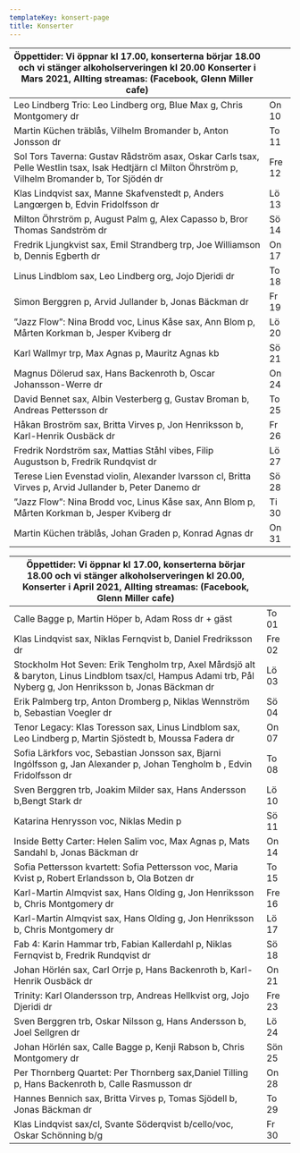 ```yaml
---
templateKey: konsert-page
title: Konserter
---
```


| Öppettider: Vi öppnar kl 17.00, konserterna börjar 18.00 och vi stänger alkoholserveringen kl 20.00 Konserter i Mars 2021, Allting streamas: (Facebook, Glenn Miller cafe) | |
| ------------- |-------------|
|Leo Lindberg Trio: Leo Lindberg org, Blue Max g, Chris Montgomery dr|On 10|
|Martin Küchen träblås, Vilhelm Bromander b, Anton Jonsson dr|To 11|
|Sol Tors Taverna: Gustav Rådström asax, Oskar Carls tsax, Pelle Westlin tsax, Isak Hedtjärn cl Milton Öhrström p, Vilhelm Bromander b, Tor Sjödén dr|Fre 12|
|Klas Lindqvist sax, Manne Skafvenstedt p, Anders Langœrgen b, Edvin Fridolfsson dr|Lö 13|
| Milton Öhrström p, August Palm g, Alex Capasso b, Bror Thomas Sandström dr|Sö 14|
|Fredrik Ljungkvist sax, Emil Strandberg trp, Joe Williamson b, Dennis Egberth dr|On 17|
|Linus Lindblom sax, Leo Lindberg org, Jojo Djeridi dr|To 18|
|Simon Berggren p, Arvid Jullander b, Jonas Bäckman dr|Fr 19|
|”Jazz Flow”: Nina Brodd voc, Linus Kåse sax, Ann Blom p, Mårten Korkman b, Jesper Kviberg dr|Lö 20|
|Karl Wallmyr trp, Max Agnas p, Mauritz Agnas kb|Sö 21|
|Magnus Dölerud sax, Hans Backenroth b, Oscar Johansson-Werre dr|On 24|
|David Bennet sax, Albin Vesterberg g, Gustav Broman b, Andreas Pettersson dr|To 25|
|Håkan Broström sax, Britta Virves p, Jon Henriksson b, Karl-Henrik Ousbäck dr|Fr 26|
|Fredrik Nordström sax, Mattias Ståhl vibes, Filip Augustson b, Fredrik Rundqvist dr|Lö 27|
|Terese Lien Evenstad violin, Alexander Ivarsson cl, Britta Virves p, Arvid Jullander b, Peter Danemo dr|Sö 28|
|”Jazz Flow”: Nina Brodd voc, Linus Kåse sax, Ann Blom p, Mårten Korkman b, Jesper Kviberg dr|Ti 30|
|Martin Küchen träblås, Johan Graden p, Konrad Agnas dr |On 31|

| Öppettider: Vi öppnar kl 17.00, konserterna börjar 18.00 och vi stänger alkoholserveringen kl 20.00, Konserter i April 2021, Allting streamas: (Facebook, Glenn Miller cafe) | |
|------------- |-------------|
|Calle Bagge p, Martin Höper b, Adam Ross dr + gäst|To 01|
|Klas Lindqvist sax, Niklas Fernqvist b, Daniel Fredriksson dr |Fre 02|
|Stockholm Hot Seven: Erik Tengholm trp, Axel Mårdsjö alt & baryton, Linus Lindblom tsax/cl, Hampus Adami trb, Pål Nyberg g, Jon Henriksson b, Jonas Bäckman dr|Lö 03|
|Erik Palmberg trp, Anton Dromberg p, Niklas Wennström b, Sebastian Voegler dr|Sö 04|
|Tenor Legacy: Klas Toresson sax, Linus Lindblom sax, Leo Lindberg p, Martin Sjöstedt b, Moussa Fadera dr|On 07 |
|Sofia Lärkfors voc, Sebastian Jonsson sax, Bjarni Ingólfsson g, Jan Alexander p, Johan Tengholm b , Edvin Fridolfsson dr|To 08|
|Sven Berggren trb, Joakim Milder sax, Hans Andersson b,Bengt Stark dr|Lö 10|
|Katarina Henrysson voc, Niklas Medin p|Sö 11|
|Inside Betty Carter: Helen Salim voc, Max Agnas p, Mats Sandahl b, Jonas Bäckman dr|On 14|
Sofia Pettersson kvartett: Sofia Pettersson voc, Maria Kvist p, Robert Erlandsson b, Ola Botzen dr|To 15|	
|Karl-Martin Almqvist sax, Hans Olding g, Jon Henriksson b, Chris Montgomery dr|Fre 16|
|Karl-Martin Almqvist sax, Hans Olding g, Jon Henriksson b, Chris Montgomery dr|Lö 17|
|Fab 4: Karin Hammar trb, Fabian Kallerdahl p, Niklas Fernqvist b, Fredrik Rundqvist dr|Sö 18|
|Johan Hörlén sax, Carl Orrje p, Hans Backenroth b, Karl-Henrik Ousbäck dr|On 21|
|Trinity: Karl Olandersson trp, Andreas Hellkvist org, Jojo Djeridi dr|Fre 23|
|Sven Berggren trb, Oskar Nilsson g, Hans Andersson b, Joel Sellgren dr|Lö 24|
|Johan Hörlén sax, Calle Bagge p, Kenji Rabson b, Chris Montgomery dr|Sön 25|
|Per Thornberg Quartet: Per Thornberg sax,Daniel Tilling p, Hans Backenroth b, Calle Rasmusson dr |On 28|
|Hannes Bennich sax, Britta Virves p, Tomas Sjödell b, Jonas Bäckman dr|To 29|
|Klas Lindqvist sax/cl, Svante Söderqvist b/cello/voc, Oskar Schönning b/g|Fr 30|
